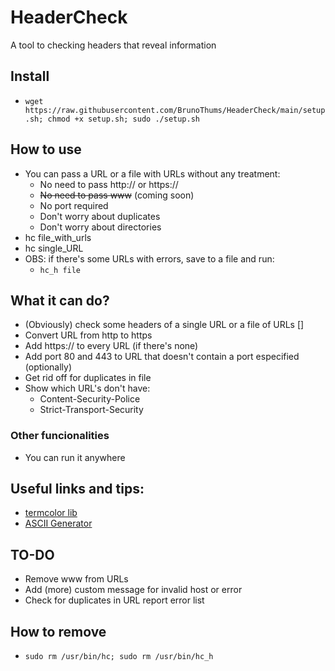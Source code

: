 # HeaderCheck
A tool to checking headers that reveal information

## Install
- `wget https://raw.githubusercontent.com/BrunoThums/HeaderCheck/main/setup.sh; chmod +x setup.sh; sudo ./setup.sh`
<!-- É possível mudar essa instalação. Baixe a ferramenta no linux/kali, dê permissão de execução para o setup.sh e faça o commit. Assim dará pra mudar para:
git clone https://github.com/BrunoThums/SSLVerifier.git; sudo SSLVerifier/setup.sh 
Só precisa ajustar o "local" do script, dentro dele. Porque senão ele não consegue se apagar
-->
## How to use
- You can pass a URL or a file with URLs without any treatment:
  - No need to pass http:// or https://
  - ~~No need to pass www~~ (coming soon)
  - No port required
  - Don't worry about duplicates
  - Don't worry about directories
- hc file_with_urls
- hc single_URL
- OBS: if there's some URLs with errors, save to a file and run:
  - `hc_h file`

## What it can do?
- (Obviously) check some headers of a single URL or a file of URLs []
- Convert URL from http to https
- Add https:// to every URL (if there's none)
- Add port 80 and 443 to URL that doesn't contain a port especified (optionally)
- Get rid off for duplicates in file
- Show which URL's don't have:
  - Content-Security-Police
  - Strict-Transport-Security

### Other funcionalities
- You can run it anywhere
<!-- - Automatically check if sslscan is installed and. If not, then install -->

## Useful links and tips:
- [termcolor lib](https://pypi.org/project/termcolor/)
- [ASCII Generator](https://patorjk.com/software/taag/)

## TO-DO
- Remove www from URLs
- Add (more) custom message for invalid host or error
- Check for duplicates in URL report error list

## How to remove
- `sudo rm /usr/bin/hc; sudo rm /usr/bin/hc_h`



